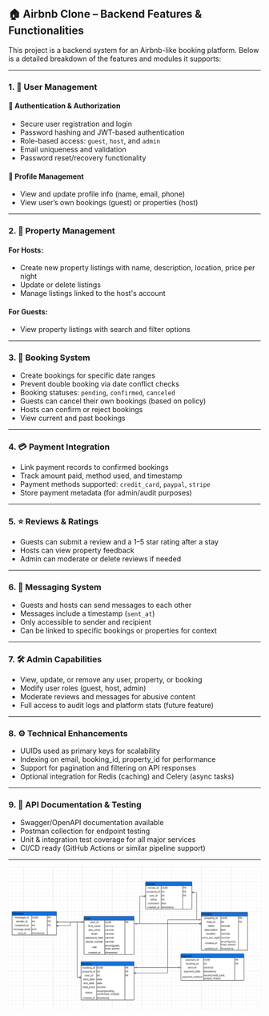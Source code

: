 ## 🏠 Airbnb Clone – Backend Features & Functionalities

This project is a backend system for an Airbnb-like booking platform. Below is a detailed breakdown of the features and modules it supports:

---

### 1. 👤 User Management

#### 🔐 Authentication & Authorization
- Secure user registration and login
- Password hashing and JWT-based authentication
- Role-based access: `guest`, `host`, and `admin`
- Email uniqueness and validation
- Password reset/recovery functionality

#### 📝 Profile Management
- View and update profile info (name, email, phone)
- View user’s own bookings (guest) or properties (host)

---

### 2. 🏡 Property Management

#### For Hosts:
- Create new property listings with name, description, location, price per night
- Update or delete listings
- Manage listings linked to the host's account

#### For Guests:
- View property listings with search and filter options

---

### 3. 📅 Booking System

- Create bookings for specific date ranges
- Prevent double booking via date conflict checks
- Booking statuses: `pending`, `confirmed`, `canceled`
- Guests can cancel their own bookings (based on policy)
- Hosts can confirm or reject bookings
- View current and past bookings

---

### 4. 💳 Payment Integration

- Link payment records to confirmed bookings
- Track amount paid, method used, and timestamp
- Payment methods supported: `credit_card`, `paypal`, `stripe`
- Store payment metadata (for admin/audit purposes)

---

### 5. ⭐ Reviews & Ratings

- Guests can submit a review and a 1–5 star rating after a stay
- Hosts can view property feedback
- Admin can moderate or delete reviews if needed

---

### 6. 💬 Messaging System

- Guests and hosts can send messages to each other
- Messages include a timestamp (`sent_at`)
- Only accessible to sender and recipient
- Can be linked to specific bookings or properties for context

---

### 7. 🛠️ Admin Capabilities

- View, update, or remove any user, property, or booking
- Modify user roles (guest, host, admin)
- Moderate reviews and messages for abusive content
- Full access to audit logs and platform stats (future feature)

---

### 8. ⚙️ Technical Enhancements

- UUIDs used as primary keys for scalability
- Indexing on email, booking_id, property_id for performance
- Support for pagination and filtering on API responses
- Optional integration for Redis (caching) and Celery (async tasks)

---

### 9. 🧪 API Documentation & Testing

- Swagger/OpenAPI documentation available
- Postman collection for endpoint testing
- Unit & integration test coverage for all major services
- CI/CD ready (GitHub Actions or similar pipeline support)

---

![Screenshot](image.png)

